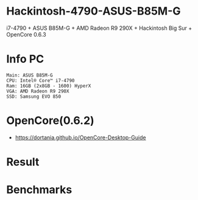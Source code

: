 # Hackintosh-4790-ASUS-B85M-G
i7-4790 + ASUS B85M-G + AMD Radeon R9 290X + Hackintosh Big Sur + OpenCore 0.6.3

# Info PC

```
Main: ASUS B85M-G
CPU: Intel® Core™ i7-4790
Ram: 16GB (2x8GB - 1600) HyperX
VGA: AMD Radeon R9 290X
SSD: Samsung EVO 850
```

# OpenCore(0.6.2)

- https://dortania.github.io/OpenCore-Desktop-Guide

# Result



# Benchmarks

